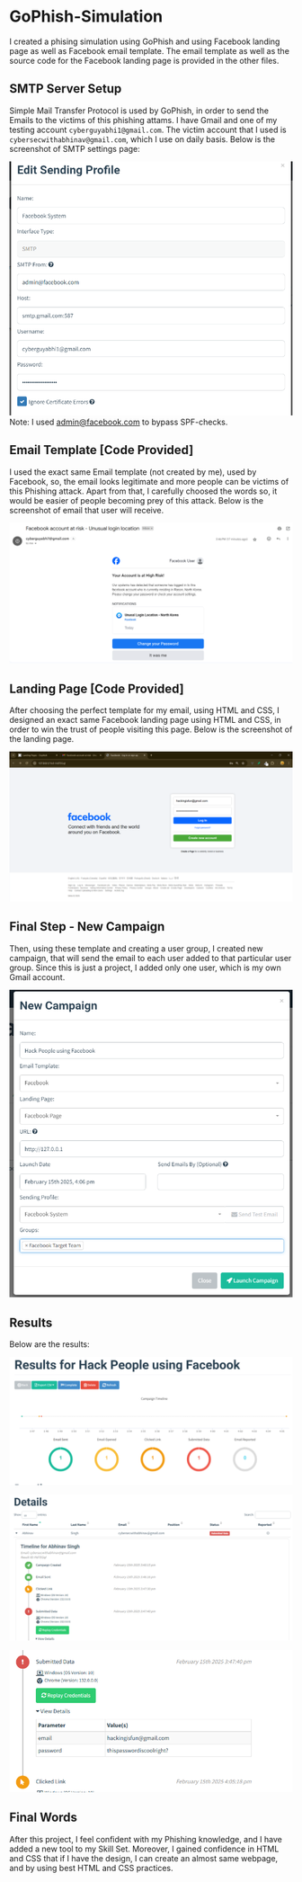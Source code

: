 # GoPhish-Simulation
I created a phising simulation using GoPhish and using Facebook landing page as well as Facebook email template. The email template as well as the source code for the Facebook landing page is provided in the other files. 

## SMTP Server Setup
Simple Mail Transfer Protocol is used by GoPhish, in order to send the Emails to the victims of this phishing attams. I have Gmail and one of my testing account `cyberguyabhi1@gmail.com`. The victim account that I used is `cybersecwithabhinav@gmail.com`, which I use on daily basis. Below is the screenshot of SMTP settings page:

![alt text](image.png)
Note: I used admin@facebook.com to bypass SPF-checks.

## Email Template [Code Provided]
I used the exact same Email template (not created by me), used by Facebook, so, the email looks legitimate and more people can be victims of this Phishing attack. Apart from that, I carefully choosed the words so, it would be easier of people becoming prey of this attack. Below is the screenshot of email that user will receive.

![alt text](image-1.png)

## Landing Page [Code Provided]
After choosing the perfect template for my email, using HTML and CSS, I designed an exact same Facebook landing page using HTML and CSS, in order to win the trust of people visiting this page. Below is the screenshot of the landing page.

![alt text](image-2.png)

## Final Step - New Campaign
Then, using these template and creating a user group, I created new campaign, that will send the email to each user added to that particular user group. Since this is just a project, I added only one user, which is my own Gmail account.

![alt text](image-3.png)

## Results
Below are the results:

![alt text](image-4.png)

![alt text](image-5.png)

![alt text](image-6.png)

## Final Words
After this project, I feel confident with my Phishing knowledge, and I have added a new tool to my Skill Set. Moreover, I gained confidence in HTML and CSS that if I have the design, I can create an almost same webpage, and by using best HTML and CSS practices.